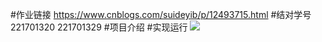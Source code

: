 #作业链接
https://www.cnblogs.com/suideyib/p/12493715.html
#结对学号
221701320 221701329
#项目介绍
#实现运行
![](https://blog-static.cnblogs.com/files/suideyib/%E6%88%90%E6%9E%9C%E5%8A%A8%E5%9B%BE.gif)